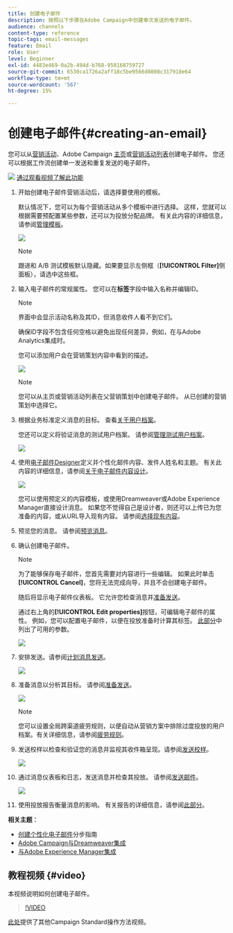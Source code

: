 ```yaml
---
title: 创建电子邮件
description: 按照以下步骤在Adobe Campaign中创建单次发送的电子邮件。
audience: channels
content-type: reference
topic-tags: email-messages
feature: Email
role: User
level: Beginner
exl-id: 4483e469-0a2b-494d-b768-950168759727
source-git-commit: 6530ca1726a2aff18c5be9566d8008c317918e64
workflow-type: tm+mt
source-wordcount: '567'
ht-degree: 15%

---
```


# 创建电子邮件{#creating-an-email}

您可以从[营销活动](../../start/using/marketing-activities.md#creating-a-marketing-activity)、Adobe Campaign [主页](../../start/using/interface-description.md#home-page)或[营销活动列表](../../start/using/marketing-activities.md#about-marketing-activities)创建电子邮件。 您还可以根据工作流创建单一发送和重复发送的电子邮件。

![](assets/do-not-localize/how-to-video.png) [通过观看视频了解此功能](#video)

1. 开始创建电子邮件营销活动后，请选择要使用的模板。

   默认情况下，您可以为每个营销活动从多个模板中进行选择。 这样，您就可以根据需要预配置某些参数，还可以为投放分配品牌。 有关此内容的详细信息，请参阅[管理模板](../../start/using/marketing-activity-templates.md)。

   ![](assets/email_creation_1.png)

   >[!NOTE]
   >
   >跟进和 A/B 测试模板默认隐藏。如果要显示左侧框（**[!UICONTROL Filter]**&#x200B;侧面板），请选中这些框。

1. 输入电子邮件的常规属性。 您可以在&#x200B;**标签**&#x200B;字段中输入名称并编辑ID。

   >[!NOTE]
   >
   >界面中会显示活动名称及其ID，但消息收件人看不到它们。
   >
   >确保ID字段不包含任何空格以避免出现任何差异，例如，在与Adobe Analytics集成时。

   您可以添加用户会在营销策划内容中看到的描述。

   ![](assets/email_creation_2.png)

   >[!NOTE]
   >
   >您可以从主页或营销活动列表在父营销策划中创建电子邮件。 从已创建的营销策划中选择它。

1. 根据业务标准定义消息的目标。 查看[关于用户档案](../../audiences/using/about-profiles.md)。

   您还可以定义将验证消息的测试用户档案。 请参阅[管理测试用户档案](../../audiences/using/managing-test-profiles.md)。

   ![](assets/email_creation_3.png)

1. 使用[电子邮件Designer](../../designing/using/designing-content-in-adobe-campaign.md)定义并个性化邮件内容、发件人姓名和主题。 有关此内容的详细信息，请参阅[关于电子邮件内容设计](../../designing/using/designing-content-in-adobe-campaign.md)。

   ![](assets/email_creation_4.png)

   您可以使用预定义的内容模板，或使用Dreamweaver或Adobe Experience Manager直接设计消息。 如果您不觉得自己是设计者，则还可以上传已为您准备的内容，或从URL导入现有内容。 请参阅[选择现有内容](../../designing/using/using-existing-content.md)。

1. 预览您的消息。 请参阅[预览消息](../../sending/using/previewing-messages.md)。
1. 确认创建电子邮件。

   >[!NOTE]
   >
   >为了能够保存电子邮件，您首先需要对内容进行一些编辑。 如果此时单击&#x200B;**[!UICONTROL Cancel]**，您将无法完成向导，并且不会创建电子邮件。

   随后将显示电子邮件仪表板。 它允许您检查消息并[准备发送](../../sending/using/preparing-the-send.md)。

   通过右上角的&#x200B;**[!UICONTROL Edit properties]**&#x200B;按钮，可编辑电子邮件的属性。 例如，您可以配置电子邮件，以便在投放准备时计算其标签。  [此部分](../../administration/using/configuring-email-channel.md#list-of-email-properties)中列出了可用的参数。

   ![](assets/delivery_dashboard_2.png)

1. 安排发送。请参阅[计划消息发送](../../sending/using/about-scheduling-messages.md)。

   ![](assets/delivery_planning.png)

1. 准备消息以分析其目标。 请参阅[准备发送](../../sending/using/confirming-the-send.md)。

   ![](assets/preparing_delivery_2.png)

   >[!NOTE]
   >
   >您可以设置全局跨渠道疲劳规则，以便自动从营销方案中排除过度投放的用户档案。有关详细信息，请参阅[疲劳规则](../../sending/using/fatigue-rules.md)。

1. 发送校样以检查和验证您的消息并监视其收件箱呈现。请参阅[发送校样](../../sending/using/sending-proofs.md)。

   ![](assets/bat_select.png)

1. 通过消息仪表板和日志，发送消息并检查其投放。 请参阅[发送邮件](../../sending/using/confirming-the-send.md)。

   ![](assets/confirm_delivery.png)

1. 使用投放报告衡量消息的影响。 有关报告的详细信息，请参阅[此部分](../../reporting/using/about-dynamic-reports.md)。

**相关主题**：

* [创建个性化电子邮件](../../channels/using/key-steps-to-send-a-message.md)分步指南
* [Adobe Campaign与Dreamweaver集成](../../designing/using/using-integrations.md#editing-content-in-dreamweaver)
* [与Adobe Experience Manager集成](../../integrating/using/integrating-with-experience-manager.md)

## 教程视频 {#video}

本视频说明如何创建电子邮件。

>[!VIDEO](https://video.tv.adobe.com/v/29752?quality=12&captions=chi_hans)

[此处](https://experienceleague.adobe.com/docs/campaign-standard-learn/tutorials/overview.html?lang=zh-Hans)提供了其他Campaign Standard操作方法视频。
